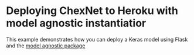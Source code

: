 # Deploying ChexNet to Heroku with model agnostic instantiatior

This example demonstrates how you can deploy a Keras model using Flask and the [model agnostic package](https://github.com/isaacmg/model_agnostic_prediction)

## 